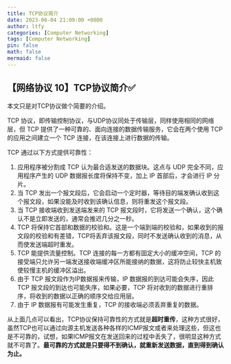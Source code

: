 ```yaml
---
title: TCP协议简介
date: 2023-06-04 21:09:00 +0800
author: ltfy
categories: [Computer Networking]
tags: [Computer Networking]
pin: false
math: false
mermaid: false
---
```


## 【网络协议 10】TCP协议简介✅

本文只是对TCP协议做个简要的介绍。

TCP 协议，即传输控制协议，与UDP协议同处于传输层，同样使用相同的网络层，但 TCP 提供了一种可靠的、面向连接的数据传输服务，它会在两个使用 TCP 的应用之间建立一个 TCP 连接，在该连接上进行数据的传输。

TCP 通过以下方式提供可靠性：

1. 应用程序被分割成 TCP 认为最合适发送的数据块。这点与 UDP 完全不同，应用程序产生的 UDP 数据报长度将保持不变，加上 IP 首部后，才会进行 IP 分片。
2. 当 TCP 发出一个报文段后，它会启动一个定时器，等待目的端发确认收到这个报文段，如果没能及时收到该确认信息，则将重发这个报文段。
3. 当 TCP 接收端收到发送端发来的 TCP 报文段时，它将发送一个确认，这个确认不是立即发送的，通常会推迟几分之一秒。
4. TCP 将保持它首部和数据的校验和。这是一个端到端的校验和，如果收到的报文段的校验和有差错，TCP将丢弃该报文段，同时不发送确认收到的消息，从而使发送端超时重发。
5. TCP 能提供流量控制。TCP 连接的每一方都有固定大小的缓冲空间，TCP 的接受端只允许另一端发送接收端缓冲区所能接纳的数据，这将防止较快主机致使较慢主机的缓冲区溢出。
6. 由于 TCP 报文段作为IP数据报来传输，IP 数据报的到达可能会失序，因此 TCP 报文段的到达也可能失序，如果必要，TCP 将对收到的数据进行重排序，将收到的数据以正确的顺序交给应用层。
7. 由于 IP 数据报有可能发生重复，TCP 的接收端必须丢弃重复的数据。

从上面几点可以看出，TCP协议保持可靠性的方式就是**超时重传**，这种方式很好，虽然TCP也可以通过向源主机发送各种各样的ICMP报文或者来处理这些，但这也是不可靠的，试想，如果ICMP报文在发送回来的过程中丢失了，很明显这种方式就不可靠了。**最可靠的方式就是只要得不到确认，就重新发送数据，直到得到确认为止。**

